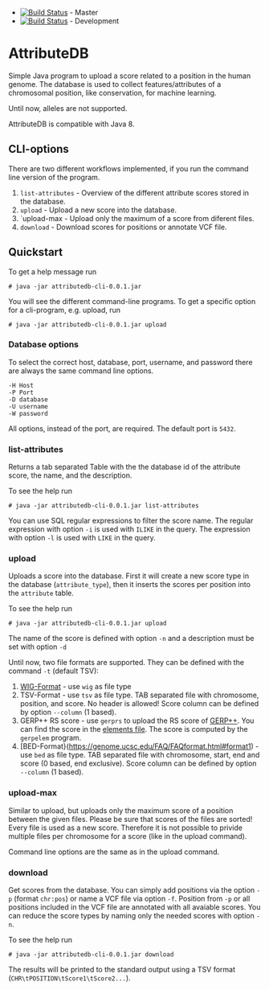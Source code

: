 * [![Build Status](https://travis-ci.org/visze/attributedb.svg?branch=master)](https://travis-ci.org/visze/attributedb) - Master 
* [![Build Status](https://travis-ci.org/visze/attributedb.svg?branch=development)](https://travis-ci.org/visze/attributedb) - Development

# AttributeDB


Simple Java program to upload a score related to a position in the human genome. The database is used to collect features/attributes of a chromosomal position, like conservation, for machine learning.

Until now, alleles are not supported. 

AttributeDB is compatible with Java 8.

## CLI-options

There are two different workflows implemented, if you run the command line version of the program.

1. `list-attributes` - Overview of the different attribute scores stored in the database. 
2. `upload` - Upload a new score into the database.
3. `upload-max - Upload only the maximum of a score from diferent files.
4. `download` - Download scores for positions or annotate VCF file. 

## Quickstart

To get a help message run
```
# java -jar attributedb-cli-0.0.1.jar
```
You will see the different command-line programs. To get a specific option for a cli-program, e.g. upload, run
```
# java -jar attributedb-cli-0.0.1.jar upload
```
 
### Database options

To select the correct host, database, port, username, and password there are always the same command line options.
```
-H Host 
-P Port
-D database
-U username
-W password
``` 

All options, instead of the port, are required. The default port is `5432`. 

### list-attributes

Returns a tab separated Table with the the database id of the attribute score, the name, and the description.

To see the help run 
```
# java -jar attributedb-cli-0.0.1.jar list-attributes
```

You can use SQL regular expressions to  filter the score name. The regular expression with option `-i` is used with `ILIKE` in the query. The expression with option `-l` is used with `LIKE` in the query. 


### upload

Uploads a score into the database. First it will create a new score type in the database (`attribute_type`), then it inserts the scores per position into the `attribute` table.

To see the help run 
```
# java -jar attributedb-cli-0.0.1.jar upload
```
The name of the score is defined with option `-n` and a description must be set with option `-d`

Until now, two file formats are supported. They can be defined with the command `-t` (default TSV):

1. [WIG-Format](http://genome.ucsc.edu/goldenpath/help/wiggle.html) - use `wig` as file type
2. TSV-Format - use `tsv` as file type. TAB separated file with chromosome, position, and score. No header is allowed! Score column can be defined by option `--column` (1 based).
3. GERP++ RS score - use `gerprs` to upload the RS score of [GERP++](http://mendel.stanford.edu/SidowLab/downloads/gerp/). You can find the score in the [elements file](http://mendel.stanford.edu/SidowLab/downloads/gerp/hg19.GERP_elements.tar.gz). The score is computed by the `gerpelem` program.
4. [BED-Format}(https://genome.ucsc.edu/FAQ/FAQformat.html#format1) - use `bed` as file type. TAB separated file with chromosome, start, end and score (0 based, end exclusive). Score column can be defined by option `--column` (1 based).

### upload-max

Similar to upload, but uploads only the maximum score of a position between the given files. Please be sure that scores of the files are sorted! Every file is used as a new score. Therefore it is not possible to privide multiple files per chromosome for a score (like in the upload command).

Command line options are the same as in the upload command.

### download

Get scores from the database. You can simply add positions via the option `-p` (format `chr:pos`) or name a VCF file via option `-f`. Position from `-p` or all positions included in the VCF file are annotated with all avaiable scores. You can reduce the score types by naming only the needed scores with option `-n`.

To see the help run 
```
# java -jar attributedb-cli-0.0.1.jar download
```
The results will be printed to the standard output using a TSV format (`CHR\tPOSITION\tScore1\tScore2...`).
